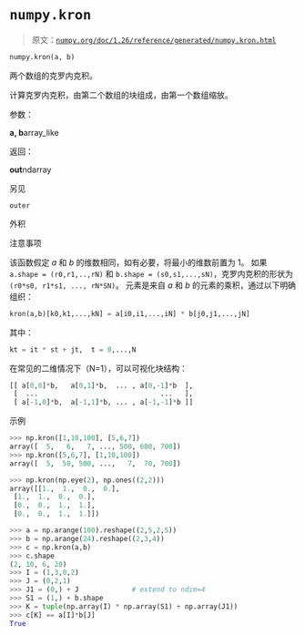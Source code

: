 # `numpy.kron`

> 原文：[`numpy.org/doc/1.26/reference/generated/numpy.kron.html`](https://numpy.org/doc/1.26/reference/generated/numpy.kron.html)

```py
numpy.kron(a, b)
```

两个数组的克罗内克积。

计算克罗内克积，由第二个数组的块组成，由第一个数组缩放。

参数：

**a, b**array_like

返回：

**out**ndarray

另见

`outer`

外积

注意事项

该函数假定 *a* 和 *b* 的维数相同，如有必要，将最小的维数前置为 1。 如果 `a.shape = (r0,r1,..,rN)` 和 `b.shape = (s0,s1,...,sN)`，克罗内克积的形状为 `(r0*s0, r1*s1, ..., rN*SN)`。 元素是来自 *a* 和 *b* 的元素的乘积，通过以下明确组织：

```py
kron(a,b)[k0,k1,...,kN] = a[i0,i1,...,iN] * b[j0,j1,...,jN] 
```

其中：

```py
kt = it * st + jt,  t = 0,...,N 
```

在常见的二维情况下（N=1），可以可视化块结构：

```py
[[ a[0,0]*b,   a[0,1]*b,  ... , a[0,-1]*b  ],
 [  ...                              ...   ],
 [ a[-1,0]*b,  a[-1,1]*b, ... , a[-1,-1]*b ]] 
```

示例

```py
>>> np.kron([1,10,100], [5,6,7])
array([  5,   6,   7, ..., 500, 600, 700])
>>> np.kron([5,6,7], [1,10,100])
array([  5,  50, 500, ...,   7,  70, 700]) 
```

```py
>>> np.kron(np.eye(2), np.ones((2,2)))
array([[1.,  1.,  0.,  0.],
 [1.,  1.,  0.,  0.],
 [0.,  0.,  1.,  1.],
 [0.,  0.,  1.,  1.]]) 
```

```py
>>> a = np.arange(100).reshape((2,5,2,5))
>>> b = np.arange(24).reshape((2,3,4))
>>> c = np.kron(a,b)
>>> c.shape
(2, 10, 6, 20)
>>> I = (1,3,0,2)
>>> J = (0,2,1)
>>> J1 = (0,) + J             # extend to ndim=4
>>> S1 = (1,) + b.shape
>>> K = tuple(np.array(I) * np.array(S1) + np.array(J1))
>>> c[K] == a[I]*b[J]
True 
```
